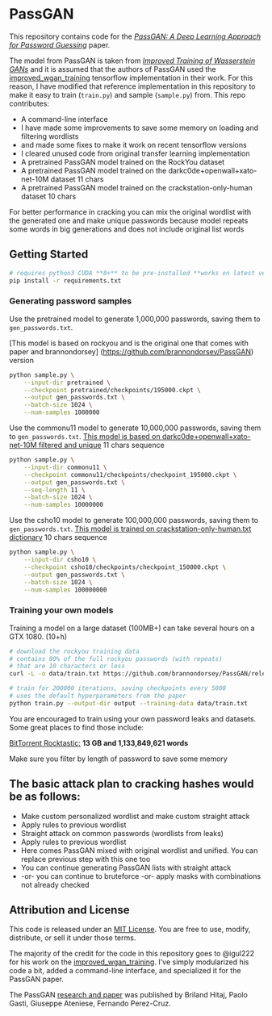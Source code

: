 # PassGAN

This repository contains code for the [_PassGAN: A Deep Learning Approach for Password Guessing_](https://arxiv.org/abs/1709.00440) paper. 

The model from PassGAN is taken from [_Improved Training of Wasserstein GANs_](https://arxiv.org/abs/1704.00028) and it is assumed that the authors of PassGAN used the [improved_wgan_training](https://github.com/igul222/improved_wgan_training) tensorflow implementation in their work. For this reason, I have modified that reference implementation in this repository to make it easy to train (`train.py`) and sample (`sample.py`) from. This repo contributes:

- A command-line interface
- I have made some improvements to save some memory on loading and filtering wordlists
- and made some fixes to make it work on recent tensorflow versions
- I cleared unused code from original transfer learning implementation
- A pretrained PassGAN model trained on the RockYou dataset
- A pretrained PassGAN model trained on the darkc0de+openwall+xato-net-10M dataset 11 chars
- A pretrained PassGAN model trained on the crackstation-only-human dataset 10 chars

For better performance in cracking you can mix the original wordlist with the generated one and make unique passwords because model repeats some words in big generations and does not include original list words

## Getting Started

```bash
# requires python3 CUDA **8+** to be pre-installed **works on latest versions of cuda & 2.5.1 tensorflow**
pip install -r requirements.txt
```

### Generating password samples

Use the pretrained model to generate 1,000,000 passwords, saving them to `gen_passwords.txt`.

[This model is based on rockyou and is the original one that comes with paper and brannondorsey] (https://github.com/brannondorsey/PassGAN)  version
```bash
python sample.py \
	--input-dir pretrained \
	--checkpoint pretrained/checkpoints/195000.ckpt \
	--output gen_passwords.txt \
	--batch-size 1024 \
	--num-samples 1000000
```

Use the commonu11 model to generate 10,000,000 passwords, saving them to `gen_passwords.txt`.
[This model is based on darkc0de+openwall+xato-net-10M filtered and unique](https://github.com/danielmiessler/SecLists/tree/master/Passwords) 11 chars sequence
```bash
python sample.py \
	--input-dir commonu11 \
	--checkpoint commonu11/checkpoints/checkpoint_195000.ckpt \
	--output gen_passwords.txt \
	--seq-length 11 \
	--batch-size 1024 \
	--num-samples 10000000
```

Use the csho10 model to generate 100,000,000 passwords, saving them to `gen_passwords.txt`.
[This model is trained on crackstation-only-human.txt dictionary](https://download.g0tmi1k.com/wordlists/large/crackstation-human-only.txt.gz) 10 chars sequence
```bash
python sample.py \
	--input-dir csho10 \
	--checkpoint csho10/checkpoints/checkpoint_150000.ckpt \
	--output gen_passwords.txt \
	--batch-size 1024 \
	--num-samples 100000000
```

### Training your own models

Training a model on a large dataset (100MB+) can take several hours on a GTX 1080. (10+h)

```bash
# download the rockyou training data
# contains 80% of the full rockyou passwords (with repeats)
# that are 10 characters or less
curl -L -o data/train.txt https://github.com/brannondorsey/PassGAN/releases/download/data/rockyou-train.txt

# train for 200000 iterations, saving checkpoints every 5000
# uses the default hyperparameters from the paper
python train.py --output-dir output --training-data data/train.txt
```

You are encouraged to train using your own password leaks and datasets. Some great places to find those include:

[BitTorrent Rocktastic:](https://labs.nettitude.com/torrents/Rocktastic12a.rar.torrent)
**13 GB and 1,133,849,621 words**

Make sure you filter by length of password to save some memory

## The basic attack plan to cracking hashes would be as follows:

- Make custom personalized wordlist and make custom straight attack
- Apply rules to previous wordlist
- Straight attack on common passwords (wordlists from leaks)
- Apply rules to previous wordlist
- Here comes PassGAN mixed with original wordlist and unified. You can replace previous step with this one too
- You can continue generating PassGAN lists with straight attack 
- -or- you can continue to bruteforce -or- apply masks with combinations not already checked

## Attribution and License

This code is released under an [MIT License](https://github.com/igul222/improved_wgan_training/blob/master/LICENSE). You are free to use, modify, distribute, or sell it under those terms. 

The majority of the credit for the code in this repository goes to @igul222 for his work on the [improved_wgan_training](https://github.com/igul222/improved_wgan_training). I've simply modularized his code a bit, added a command-line interface, and specialized it for the PassGAN paper.

The PassGAN [research and paper](https://arxiv.org/abs/1709.00440) was published by Briland Hitaj, Paolo Gasti, Giuseppe Ateniese, Fernando Perez-Cruz.
